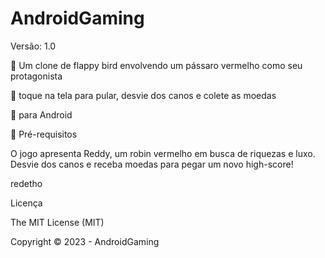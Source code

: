 # AndroidGaming
Versão: 1.0 

🔹 Um clone de flappy bird envolvendo um pássaro vermelho como seu protagonista

🔹 toque na tela para pular, desvie dos canos e colete as moedas

🔹 para Android

🔹 Pré-requisitos

O jogo apresenta Reddy, um robin vermelho em busca de riquezas e luxo. 
Desvie dos canos e receba moedas para pegar um novo high-score!

redetho

Licença

The MIT License (MIT)

Copyright ©️ 2023 - AndroidGaming
